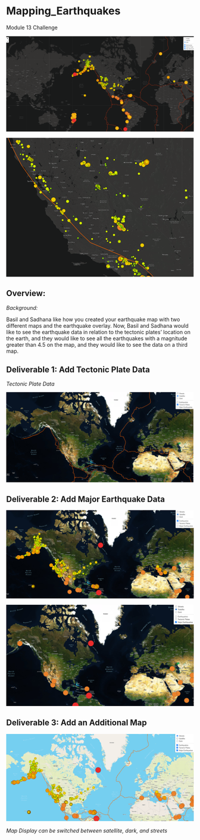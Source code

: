 # Mapping_Earthquakes
Module 13 Challenge

![DarkMode](https://github.com/nadiezhdamhb/Mapping_Earthquakes/blob/main/Resources/Map_dark_mode1.png)


![DarkCa](https://github.com/nadiezhdamhb/Mapping_Earthquakes/blob/main/Resources/california_map.png)

## Overview: 

*Background:*

Basil and Sadhana like how you created your earthquake map with two different maps and the earthquake overlay. Now, Basil and Sadhana would like to see the earthquake data in relation to the tectonic plates’ location on the earth, and they would like to see all the earthquakes with a magnitude greater than 4.5 on the map, and they would like to see the data on a third map.

## Deliverable 1: Add Tectonic Plate Data

*Tectonic Plate Data*

![Tectonic Plate](https://github.com/nadiezhdamhb/Mapping_Earthquakes/blob/main/Resources/tectonic_plate.png)


## Deliverable 2: Add Major Earthquake Data

![Earthquake Data](https://github.com/nadiezhdamhb/Mapping_Earthquakes/blob/main/Resources/add_major_data1.png)

![MajorEarthquakes](https://github.com/nadiezhdamhb/Mapping_Earthquakes/blob/main/Resources/add_major_data2.png)


## Deliverable 3: Add an Additional Map

![Additional Map](https://github.com/nadiezhdamhb/Mapping_Earthquakes/blob/main/Resources/additional_map.png)

*Map Display can be switched between satellite, dark, and streets*
